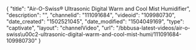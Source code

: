 {
    "title": "Air-O-Swiss&reg; Ultrasonic Digital Warm and Cool Mist Humidifier",
    "description": "",
    "channelid": "111091684",
    "videoid": "109980730",
    "date_created": "1502521045",
    "date_modified": "1504049169",
    "type": "captivate",
    "layout": "channelVideo",
    "url": "\/bbbusa-latest-videos\/air-o-swiss\u00c2-ultrasonic-digital-warm-and-cool-mist-humi\/111091684-109980730"
}